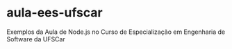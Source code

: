 # aula-ees-ufscar
Exemplos da Aula de Node.js no Curso de Especialização em Engenharia de Software da UFSCar
